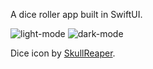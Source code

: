 A dice roller app built in SwiftUI.

![light-mode](https://github.com/Skelt3r/swift-ui-dice/assets/58678379/29af35f8-0867-44c5-976f-6196d7e43400)
![dark-mode](https://github.com/Skelt3r/swift-ui-dice/assets/58678379/da6948e7-6263-4124-8d35-d65e29847d12)

Dice icon by [SkullReaper](https://skullreaper.itch.io/dice-icons).
